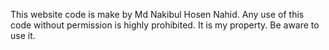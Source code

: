 This website code is make by Md Nakibul Hosen Nahid. Any use of this code without permission is highly prohibited.
It is my property. Be aware to use it.